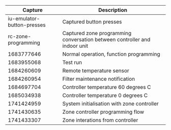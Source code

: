 | Capture | Description |
| --- | --- |
| iu-emulator-button-presses | Captured button presses |
| rc-zone-programming | Captured zone programming conversation between controller and indoor unit |
| 1683777646 | Normal operation, function programming |
| 1683955068 | Test run |
| 1684260609 | Remote temperature sensor |
| 1684260954 | Filter maintenance notification |
| 1684697704 | Controller temperature 60 degrees C |
| 1685034938 | Controller temperature 0 degrees C |
| 1741424959 | System initialisation with zone controller |
| 1741430635 | Zone controller programming flow |
| 1741433307 | Zone interations from controller |